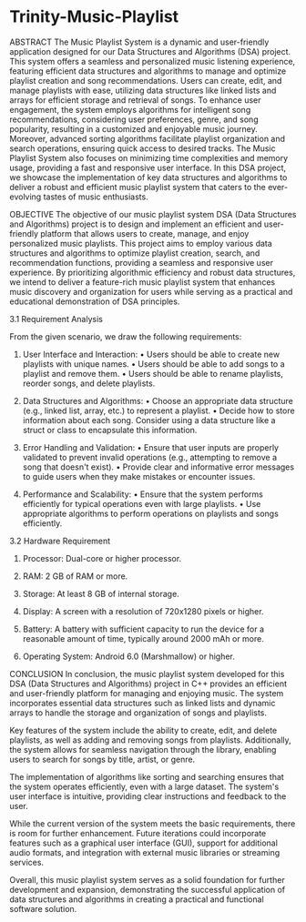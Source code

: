 # Trinity-Music-Playlist

ABSTRACT
The Music Playlist System is a dynamic and user-friendly application designed for our Data Structures and Algorithms (DSA) project. This system offers a seamless and personalized music listening experience, featuring efficient data structures and algorithms to manage and optimize playlist creation and song recommendations. Users can create, edit, and manage playlists with ease, utilizing data structures like linked lists and arrays for efficient storage and retrieval of songs. To enhance user engagement, the system employs algorithms for intelligent song recommendations, considering user preferences, genre, and song popularity, resulting in a customized and enjoyable music journey. Moreover, advanced sorting algorithms facilitate playlist organization and search operations, ensuring quick access to desired tracks. The Music Playlist System also focuses on minimizing time complexities and memory usage, providing a fast and responsive user interface. In this DSA project, we showcase the implementation of key data structures and algorithms to deliver a robust and efficient music playlist system that caters to the ever-evolving tastes of music enthusiasts.

OBJECTIVE 
The objective of our music playlist system DSA (Data Structures and Algorithms) project is to design and implement an efficient and user-friendly platform that allows users to create, manage, and enjoy personalized music playlists. This project aims to employ various data structures and algorithms to optimize playlist creation, search, and recommendation functions, providing a seamless and responsive user experience. By prioritizing algorithmic efficiency and robust data structures, we intend to deliver a feature-rich music playlist system that enhances music discovery and organization for users while serving as a practical and educational demonstration of DSA principles.

3.1	Requirement Analysis

From the given scenario, we draw the following requirements:
1.	User Interface and Interaction:
•	Users should be able to create new playlists with unique names.
•	Users should be able to add songs to a playlist and remove them.
•	Users should be able to rename playlists, reorder songs, and delete playlists.

2.	Data Structures and Algorithms:
•	Choose an appropriate data structure (e.g., linked list, array, etc.) to represent a
playlist.
•	Decide how to store information about each song. Consider using a data structure like a struct or class to encapsulate this information.

3.	Error Handling and Validation:
•	Ensure that user inputs are properly validated to prevent invalid operations (e.g., attempting to remove a song that doesn't exist).
•	Provide clear and informative error messages to guide users when they make mistakes or encounter issues.

4.	Performance and Scalability:
•	Ensure that the system performs efficiently for typical operations even with large playlists.
•	Use appropriate algorithms to perform operations on playlists and songs efficiently.


3.2	Hardware Requirement

1.	Processor: Dual-core or higher processor.

2.	RAM: 2 GB of RAM or more.

3.	Storage: At least 8 GB of internal storage.

4.	Display: A screen with a resolution of 720x1280 pixels or higher.

5.	Battery: A battery with sufficient capacity to run the device for a reasonable amount of time, typically around 2000 mAh or more.

6.	Operating System: Android 6.0 (Marshmallow) or higher.

CONCLUSION
In conclusion, the music playlist system developed for this DSA (Data Structures and Algorithms) project in C++ provides an efficient and user-friendly platform for managing and enjoying music. The system incorporates essential data structures such as linked lists and dynamic arrays to handle the storage and organization of songs and playlists.

Key features of the system include the ability to create, edit, and delete playlists, as well as adding and removing songs from playlists. Additionally, the system allows for seamless navigation through the library, enabling users to search for songs by title, artist, or genre.

The implementation of algorithms like sorting and searching ensures that the system operates efficiently, even with a large dataset. The system's user interface is intuitive, providing clear instructions and feedback to the user.

While the current version of the system meets the basic requirements, there is room for further enhancement. Future iterations could incorporate features such as a graphical user interface (GUI), support for additional audio formats, and integration with external music libraries or streaming services.

Overall, this music playlist system serves as a solid foundation for further development and expansion, demonstrating the successful application of data structures and algorithms in creating a practical and functional software solution.
